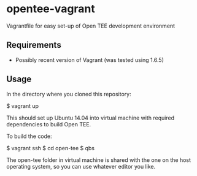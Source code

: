opentee-vagrant
===============

Vagrantfile for easy set-up of Open TEE development environment


Requirements
------------

* Possibly recent version of Vagrant (was tested using 1.6.5)

Usage
-----

In the directory where you cloned this repository:

$ vagrant up

This should set up Ubuntu 14.04 into virtual machine with required
dependencies to build Open TEE.

To build the code:

$ vagrant ssh
$ cd open-tee
$ qbs

The open-tee folder in virtual machine is shared with the one on the 
host operating system, so you can use whatever editor you like.
